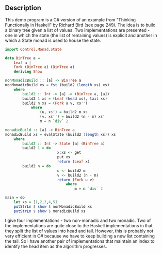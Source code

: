 
## Description

This demo program is a C# version of an example from "Thinking Functionally in Haskell" by Richard Bird (see page 249).
The idea is to build a binary tree given a list of values. Two implementations are presented - one in which the state
(the list of remaining values) is explicit and another in which a State monad is used to house the state.

```Haskell
import Control.Monad.State

data BinTree a =
    Leaf a |
    Fork (BinTree a) (BinTree a)
    deriving Show

nonMonadicBuild :: [a] -> BinTree a
nonMonadicBuild xs = fst (build2 (length xs) xs)
    where
        build2 :: Int -> [a] -> (BinTree a, [a])
        build2 1 xs = (Leaf (head xs), tail xs)
        build2 n xs = (Fork u v, xs'')
            where
                (u, xs') = build2 m xs
                (v, xs'') = build2 (n - m) xs'
                m = n `div` 2

monadicBuild :: [a] -> BinTree a
monadicBuild xs = evalState (build2 (length xs)) xs
    where
        build2 :: Int -> State [a] (BinTree a)
        build2 1 = do
                        x:xs <- get
                        put xs
                        return (Leaf x)
        build2 n = do
                        u <- build2 m
                        v <- build2 (n - m)
                        return (Fork u v)
                            where
                                m = n `div` 2

main = do
    let xs = [1,2,3,4,5]
    putStrLn $ show $ nonMonadicBuild xs
    putStrLn $ show $ monadicBuild xs
```

I give four implementations - two non-monadic and two monadic. Two of the implementations are quite close to
the Haskell implementations in that they split the list of values into head and tail. However, this is
probably not very efficient in C# because we have to keep building a new list containing the tail. So I have
another pair of implementations that maintain an index to identify the head item as the algorithm progresses.
